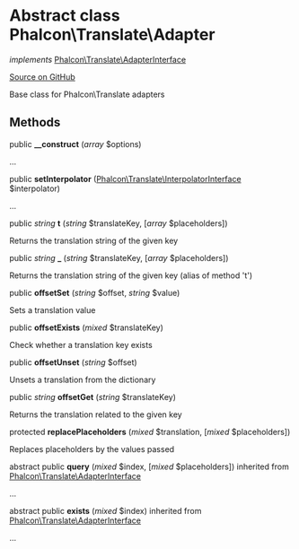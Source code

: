 # Abstract class **Phalcon\\Translate\\Adapter**

*implements* [Phalcon\Translate\AdapterInterface](/en/3.1.2/api/Phalcon_Translate_AdapterInterface)

<a href="https://github.com/phalcon/cphalcon/blob/master/phalcon/translate/adapter.zep" class="btn btn-default btn-sm">Source on GitHub</a>

Base class for Phalcon\\Translate adapters

## Methods
public  **__construct** (*array* $options)

...

public  **setInterpolator** ([Phalcon\Translate\InterpolatorInterface](/en/3.1.2/api/Phalcon_Translate_InterpolatorInterface) $interpolator)

...

public *string* **t** (*string* $translateKey, [*array* $placeholders])

Returns the translation string of the given key

public *string* **_** (*string* $translateKey, [*array* $placeholders])

Returns the translation string of the given key (alias of method 't')

public  **offsetSet** (*string* $offset, *string* $value)

Sets a translation value

public  **offsetExists** (*mixed* $translateKey)

Check whether a translation key exists

public  **offsetUnset** (*string* $offset)

Unsets a translation from the dictionary

public *string* **offsetGet** (*string* $translateKey)

Returns the translation related to the given key

protected  **replacePlaceholders** (*mixed* $translation, [*mixed* $placeholders])

Replaces placeholders by the values passed

abstract public  **query** (*mixed* $index, [*mixed* $placeholders]) inherited from [Phalcon\Translate\AdapterInterface](/en/3.1.2/api/Phalcon_Translate_AdapterInterface)

...

abstract public  **exists** (*mixed* $index) inherited from [Phalcon\Translate\AdapterInterface](/en/3.1.2/api/Phalcon_Translate_AdapterInterface)

...

